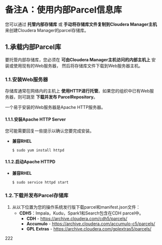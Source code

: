 备注A：使用内部Parcel信息库
================================================================================
您可以通过 **托管内部存储库** 或 **手动将存储库文件复制到Cloudera Manager主机** 来创建Cloudera
Manager的parcel存储库。

## 1.承载内部Parcel库
要托管内部存储库，您必须在 **可由Cloudera Manager主机访问的内部主机上** 安装或使用现有的Web服务器，
然后将存储库文件下载到Web服务器主机。

### 1.1.安装Web服务器
存储库通常在网络内的主机上 **使用HTTP进行托管**。如果您的组织中已有Web服务器，则可跳至 **下载并发布
ParcelRepository**。

一个易于安装的Web服务器是Apache HTTP服务器。

#### 1.1.1.安装Apache HTTP Server
您可能需要回复一些提示以确认您要完成安装。
+ **兼容RHEL**
    ```shell
    $ sudo yum install httpd
    ```

#### 1.1.2.启动Apache HTTPD
+ **兼容RHEL**
    ```shell
    $ sudo service httpd start
    ```

### 1.2.下载并发布Parcel存储库
1. 从以下位置为您的操作系统发行版下载parcel和manifest.json文件：
    + **CDH5**：Impala，Kudu，Spark1和Search包含在CDH parcel中。
        - **CDH** - https://archive.cloudera.com/cdh5/parcels/  
        - **Accumulo** - https://archive.cloudera.com/accumulo-c5/parcels/
        - **GPL Extras** - https://archive.cloudera.com/gplextras5/parcels/





































222
